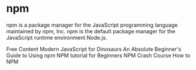 # npm

npm is a package manager for the JavaScript programming language maintained by npm, Inc. npm is the default package manager for the JavaScript runtime environment Node.js.

<ResourceGroupTitle>Free Content</ResourceGroupTitle>
<BadgeLink badgeText='Read' colorScheme="yellow" href='https://peterxjang.com/blog/modern-javascript-explained-for-dinosaurs.html'>Modern JavaScript for Dinosaurs</BadgeLink>
<BadgeLink badgeText='Read' colorScheme="yellow" href='https://nodesource.com/blog/an-absolute-beginners-guide-to-using-npm/'>An Absolute Beginner's Guide to Using npm</BadgeLink>
<BadgeLink badgeText='Watch' href='https://www.youtube.com/watch?v=2V1UUhBJ62Y'>NPM tutorial for Beginners</BadgeLink>
<BadgeLink badgeText='Watch' href='https://www.youtube.com/watch?v=jHDhaSSKmB0'>NPM Crash Course</BadgeLink>
<BadgeLink badgeText='Course' colorScheme='green' href='https://github.com/workshopper/how-to-npm'>How to NPM</BadgeLink>
